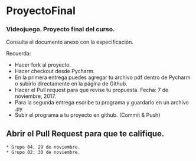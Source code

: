 # ProyectoFinal
### Videojuego. Proyecto final del curso.


Consulta el documento anexo con la especificación.

Recuerda:
* Hacer fork al proyecto.
* Hacer checkout desde Pycharm.
* En la primera entrega puedes agregar tu archivo pdf dentro de Pycharm o subirlo directamente en la página de Github.
* Hacer el Pull request para que revise tu propuesta. Fecha: 7 de noviembre, 2017.
* Para la segunda entrega escribe tu programa y guardarlo en un archivo .py
* Subir el programa a tu proyecto en github. (Commit & Push)
## Abrir el Pull Request para que te califique. 
	* Grupo 04, 29 de noviembre.
	* Grupo 02: 30 de noviembre.
